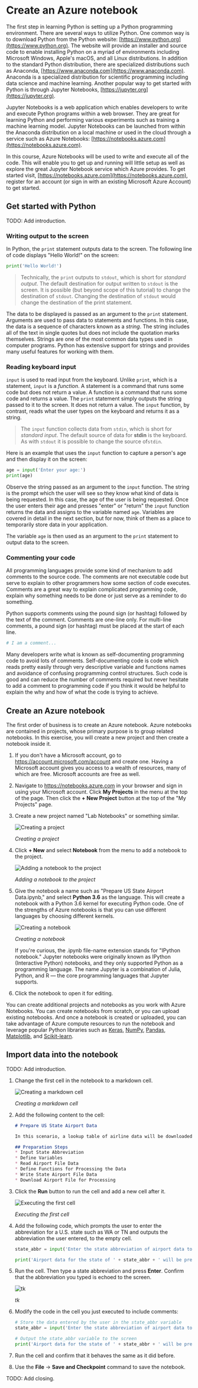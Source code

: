 # Create an Azure notebook

The first step in learning Python is setting up a Python programming environment. There are several ways to utilize Python. One common way is to download Python from the Python website: [https://www.python.org](https://www.python.org). The website will provide an installer and source code to enable installing Python on a myriad of environments including Microsoft Windows, Apple's macOS, and all Linux distributions. In addition to the standard Python distribution, there are specialized distributions such as Anaconda, [https://www.anaconda.com](https://www.anaconda.com). Anaconda is a specialized distribution for scientific programming including data science and machine learning. Another popular way to get started with Python is through Jupyter Notebooks, [https://jupyter.org](https://jupyter.org).

Jupyter Notebooks is a web application which enables developers to write and execute Python programs within a web browser. They are great for learning Python and performing various experiments such as training a machine learning model. Jupyter Notebooks can be launched from within the Anaconda distribution on a local machine or used in the cloud through a service such as Azure Notebooks: [https://notebooks.azure.com](https://notebooks.azure.com).

In this course, Azure Notebooks will be used to write and execute all of the code. This will enable you to get up and running will little setup as well as explore the great Jupyter Notebook service which Azure provides. To get started visit, [https://notebooks.azure.com](https://notebooks.azure.com), register for an account (or sign in with an existing Microsoft Azure Account) to get started.

## Get started with Python

TODO: Add introduction.

### Writing output to the screen

In Python, the `print` statement outputs data to the screen. The following line of code displays "Hello World!" on the screen:

```python
print('Hello World!')
```

> Technically, the `print` outputs to `stdout`, which is short for *standard output*. The default destination for output written to `stdout` is the screen. It is possible (but beyond scope of this tutorial) to change the destination of `stdout`. Changing the destination of `stdout` would change the destination of the print statement.

The data to be displayed is passed as an argument to the `print` statement. Arguments are used to pass data to statements and functions. In this case, the data is a sequence of characters known as a *string*. The string includes all of the text in single quotes but does not include the quotation marks themselves. Strings are one of the most common data types used in computer programs. Python has extensive support for strings and provides many useful features for working with them.

### Reading keyboard input

`input` is used to read input from the keyboard. Unlike `print`, which is a statement, `input` is a *function*. A statement is a command that runs some code but does not return a value. A function is a command that runs some code and returns a value. The `print` statement simply outputs the string passed to it to the screen. It does not return a value. The `input` function, by contrast, reads what the user types on the keyboard and returns it as a string.

> The `input` function collects data from `stdin`, which is short for *standard input*. The default source of data for **stdin** is the keyboard. As with `stdout` it is possible to change the source of`stdin`.

Here is an example that uses the `input` function to capture a person's age and then display it on the screen:

```python
age = input('Enter your age:')
print(age)
```

Observe the string passed as an argument to the `input` function. The string is the prompt which the user will see so they know what kind of data is being requested. In this case, the age of the user is being requested. Once the user enters their age and presses "enter" or "return" the `input` function returns the data and assigns to the variable named `age`. Variables are covered in detail in the next section, but for now, think of them as a place to temporarily store data in your application.

The variable `age` is then used as an argument to the `print` statement to output data to the screen.

### Commenting your code

All programming languages provide some kind of mechanism to add comments to the source code. The comments are not executable code but serve to explain to other programmers how some section of code executes. Comments are a great way to explain complicated programming code, explain why something needs to be done or just serve as a reminder to do something.

Python supports comments using the pound sign (or hashtag) followed by the text of the comment. Comments are one-line only. For multi-line comments, a pound sign (or hashtag) must be placed at the start of each line.

```python
# I am a comment...
```

Many developers write what is known as self-documenting programming code to avoid lots of comments. Self-documenting code is code which reads pretty easily through very descriptive variable and functions names and avoidance of confusing programming control structures. Such code is good and can reduce the number of comments required but never hesitate to add a comment to programming code if you think it would be helpful to explain the why and how of what the code is trying to achieve.

## Create an Azure notebook

The first order of business is to create an Azure notebook. Azure notebooks are contained in projects, whose primary purpose is to group related notebooks. In this exercise, you will create a new project and then create a notebook inside it.

1. If you don't have a Microsoft account, go to https://account.microsoft.com/account and create one. Having a Microsoft account gives you access to a wealth of resources, many of which are free. Microsoft accounts are free as well.

1. Navigate to https://notebooks.azure.com in your browser and sign in using your Microsoft account. Click **My Projects** in the menu at the top of the page. Then click the **+ New Project** button at the top of the "My Projects" page.

1. Create a new project named "Lab Notebooks" or something similar.

	![Creating a project](../media/add-project.png)

	_Creating a project_

1. Click **+ New** and select **Notebook** from the menu to add a notebook to the project.

	![Adding a notebook to the project](../media/add-notebook-1.png)

	_Adding a notebook to the project_

1. Give the notebook a name such as "Prepare US State Airport Data.ipynb," and select **Python 3.6** as the language. This will create a notebook with a Python 3.6 kernel for executing Python code. One of the strengths of Azure notebooks is that you can use different languages by choosing different kernels.

	![Creating a notebook](../media/add-notebook-2.png)

	_Creating a notebook_

	If you're curious, the .ipynb file-name extension stands for "IPython notebook." Jupyter notebooks were originally known as IPython (Interactive Python) notebooks, and they only supported Python as a programming language. The name Jupyter is a combination of Julia, Python, and R — the core programming languages that Jupyter supports.

1. Click the notebook to open it for editing.

You can create additional projects and notebooks as you work with Azure Notebooks. You can create notebooks from scratch, or you can upload existing notebooks. And once a notebook is created or uploaded, you can take advantage of Azure compute resources to run the notebook and leverage popular Python libraries such as [Keras](https://keras.io/), [NumPy](http://www.numpy.org/), [Pandas](https://pandas.pydata.org/), [Matplotlib](https://matplotlib.org/), and [Scikit-learn](https://scikit-learn.org/stable/index.html).

## Import data into the notebook

TODO: Add introduction.

1. Change the first cell in the notebook to a markdown cell.

	![Creating a markdown cell](../media/convert-to-markdown.png)

	_Creating a markdown cell_

1. Add the following content to the cell:

	```markdown
	# Prepare US State Airport Data
	
	In this scenario, a lookup table of airline data will be downloaded and processed to extract all airports for the specified US state abbreviation. The extracted airport data will be written to a new CSV file. The new CSV file name will be prefixed with the state abbreviation. This scenario represents a common situation in data science and machine learning where data is downloaded from public sources and prepared for specific experiments.
	
	## Preparation Steps
	* Input State Abbreviation
	* Define Variables
	* Read Airport File Data
	* Define Functions for Processing the Data
	* Write State Airport File Data
	* Download Airport File for Processing
	```

1. Click the **Run** button to run the cell and add a new cell after it.

	![Executing the first cell](../media/run-first-cell.png)

	_Executing the first cell_

1. Add the following code, which prompts the user to enter the abbreviation for a U.S. state such as WA or TN and outputs the abbreviation the user entered, to the empty cell.

	```python
	state_abbr = input('Enter the state abbreviation of airport data to prepare:')
	
	print('Airport data for the state of ' + state_abbr + ' will be prepared.')
	```

1. Run the cell. Then type a state abbreviation and press **Enter**. Confirm that the abbreviation you typed is echoed to the screen.

	![tk](../media/tk.png)

	_tk_

1. Modify the code in the cell you just executed to include comments:

	```python
	# Store the data entered by the user in the state_abbr variable
	state_abbr = input('Enter the state abbreviation of airport data to prepare:')
	
	# Output the state_abbr variable to the screen
	print('Airport data for the state of ' + state_abbr + ' will be prepared.')
	```

1. Run the cell and confirm that it behaves the same as it did before.

1. Use the **File** -> **Save and Checkpoint** command to save the notebook.

TODO: Add closing.
